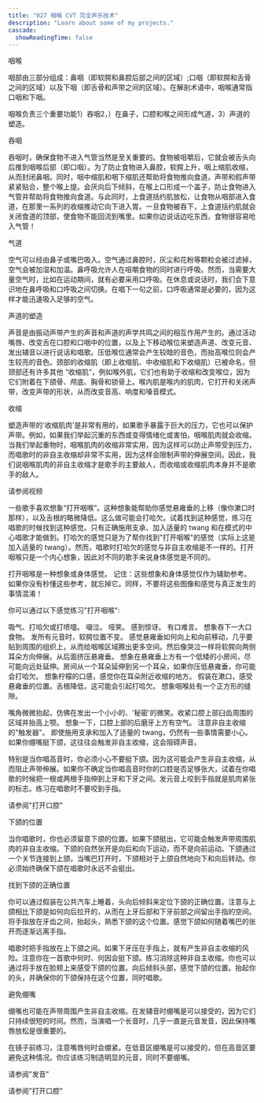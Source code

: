 ```yaml
---
title: "027 咽喉 CVT 完全声乐技术"
description: "Learn about some of my projects."
cascade:
  showReadingTime: false
---
```


咽喉

咽部由三部分组成：鼻咽（即软腭和鼻腔后部之间的区域）;口咽（即软腭和舌骨之间的区域）以及下咽（即舌骨和声带之间的区域）。在解剖术语中，咽喉通常指口咽和下咽。

咽喉负责三个重要功能1）吞咽2，）在鼻子，口腔和喉之间形成气道，3）声道的塑造。

吞咽

吞咽时，确保食物不进入气管当然是至关重要的。食物被咀嚼后，它就会被舌头向后推到咽喉后部（即口咽）。为了防止食物进入鼻腔，软腭上升，咽上缩肌收缩，从而封闭鼻咽。同时，咽中缩肌和咽下缩肌还帮助将食物推向食道。声带和假声带紧紧贴合，整个喉上提。会厌向后下倾斜，在喉上口形成一个盖子，防止食物进入气管并帮助将食物推向食道。与此同时，上食道括约肌放松，让食物从咽部进入食道，在那里一系列的收缩推动它向下进入胃。一旦食物被吞下，上食道括约肌就会关闭食道的顶部，使食物不能回流到嘴里。如果你边说话边吃东西，食物很容易呛入气管！


气道

空气可以经由鼻子或嘴巴吸入。空气通过鼻腔时，灰尘和花粉等颗粒会被过滤掉，空气会被加湿和加温。鼻呼吸允许人在咀嚼食物的同时进行呼吸。然而，当需要大量空气时，比如在运动期间，就有必要采用口呼吸。在休息或说话时，我们会下意识地在鼻呼吸和口呼吸之间切换。在唱下一句之前，口呼吸通常是必要的，因为这样才能迅速吸入足够的空气。

声道的塑造

声音是由振动声带产生的声音和声道的声学共鸣之间的相互作用产生的。通过活动嘴唇、改变舌在口腔和口咽中的位置，以及上下移动喉位来塑造声道、改变元音、发出辅音以进行说话和唱歌。压低喉位通常会产生较暗的音色，而抬高喉位则会产生较亮的音色。颈部的收缩肌（即上收缩肌、中收缩肌和下收缩肌）已被命名，但颈部还有许多其他 “收缩肌”，例如喉外肌，它们也有助于收缩和改变喉位，因为它们附着在下颌骨、颅底、胸骨和锁骨上。喉内肌是喉内的肌肉，它打开和关闭声带，改变声带的形状，从而改变音高、响度和嗓音模式。




收缩

塑造声带的'收缩肌肉'是非常有用的，如果歌手暴露于巨大的压力，它也可以保护声带。例如，如果我们举起沉重的东西或变得情绪化或害怕，咽喉肌肉就会收缩。当我们举起重物时，咽喉肌肉的收缩非常实用，因为这样可以防止声带受到压力，而唱歌时的非自主收缩却非常不实用，因为这样会限制声带的伸展空间。因此，我们说咽喉肌肉的非自主收缩才是歌手的主要敌人，而收缩或收缩肌肉本身并不是歌手的敌人。






请参阅视频


一些歌手喜欢想象“打开咽喉”。这种想象能帮助你感觉悬雍垂的上移（像你漱口时那样），以及舌根的略微降低。这么做可能会打哈欠。试着找到这种感觉，练习在唱歌的时候找到这种感觉。只有正确施用支承、加入适量的 twang 和在模式的中心唱歌才能做到。打哈欠的感觉只是为了帮你找到"打开咽喉"的感觉（实际上这是加入适量的 twang）。然而，唱歌时打哈欠的感觉与非自主收缩是不一样的。打开咽喉只是一个内心想象，因此对不同的歌手来说身体感觉是不同的。

打开咽喉是一种想象或身体感觉。
记住：这些想象和身体感觉仅作为辅助参考。如果你没有秒懂这些参考，就忘掉它。同样，不要将这些图像和感觉与真正发生的事情混淆！




你可以通过以下感觉练习"打开咽喉":

吸气、打哈欠或打喷嚏。
啜泣。
哑笑。
感到惊讶。
有口难言。
想象吞下一大口食物。
发所有元音时，软腭位置不变。
感觉悬雍垂如何向上和向前移动，几乎要贴到周围的组织上，从而给咽喉区域腾出更多空间。然后像哭泣一样将软腭向两侧耳朵方向伸展。从后面挤压悬雍垂。
想象在悬雍垂上方有一个低矮的小房间，尽可能向远处延伸。房间从一个耳朵延伸到另一个耳朵，如果你压低悬雍垂，你可能会打哈欠。
想象柠檬的口感，感觉你在耳朵附近收缩的地方。
假装在漱口，感受悬雍垂的位置。舌根降低，这可能会引起打哈欠。
想象咽喉处有一个正方形的缝隙。



嘴角微微抬起，仿佛在发出一个小小的、'秘密'的微笑。收紧口腔上部臼齿周围的区域并抬高上颚。
想象一下，口腔上部的后磨牙上方有空气。
注意非自主收缩的"触发器"。
即使施用支承和加入了适量的 twang，仍然有一些事情需要小心。如果你绷嘴挺下颌，这往往会触发非自主收缩，这会阻碍声音。




特别是当你唱高音时，你必须小心不要挺下颌。因为这可能会产生非自主收缩，从而阻止声带伸展。如果你不确定当你唱高音时你的口腔是否足够张大，试着在你唱歌的时候把一根或两根手指伸到上牙和下牙之间。发元音上咬到手指就是肌肉紧张的标志。练习在唱歌时不要咬到手指。



请参阅"打开口腔"


下颌的位置

当你唱歌时，你也必须留意下颌的位置。如果下颌挺出，它可能会触发声带周围肌肉的非自主收缩。下颌的自然张开是向后和向下运动，而不是向前运动。下颌通过一个关节连接到上颌，当嘴巴打开时，下颌相对于上颌自然地向下和向后转动。你必须始终确保下颌在唱歌时永远不会挺出。




找到下颌的正确位置

你可以通过假装在公共汽车上睡着，头向后倾斜来定位下颌的正确位置。注意与上颌相比下颌是如何向后拉开的，从而在上牙后部和下牙前部之间留出手指的空间。将手指放在牙齿之间，抬起头，熟悉下颌的这个位置。感觉下颌如何随着嘴巴的张开而逐渐远离手指。

唱歌时把手指放在上下颌之间。如果下牙压在手指上，就有产生非自主收缩的风险。注意你在一首歌中何时、何因会挺下颌。练习消除这种非自主收缩。你也可以通过将手放在脸颊上来感受下颌的位置。向后倾斜头部，感觉下颌的位置。抬起你的头，并确保你的下颌保持在这个位置，同时唱歌。







避免绷嘴

绷嘴也可能在声带周围产生非自主收缩。在发辅音时绷嘴是可以接受的，因为它们只持续很短的时间。然而，当演唱一个长音时，几乎一直是元音发音，因此保持嘴唇放松是很重要的。

在镜子前练习，注意嘴唇何时会绷紧。在低音区绷嘴是可以接受的，但在高音区要避免这种情况。你应该练习制造明显的元音，同时不要绷嘴。



请参阅"发音"


请参阅"打开口腔"

